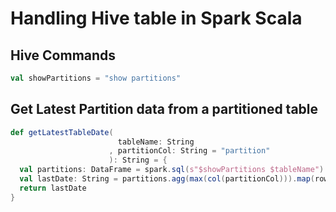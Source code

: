 # Handling Hive table in Spark Scala
## Hive Commands
```scala
val showPartitions = "show partitions"
```

## Get Latest Partition data from a partitioned table
```scala
def getLatestTableDate(
                        tableName: String
                      , partitionCol: String = "partition"
                      ): String = {
  val partitions: DataFrame = spark.sql(s"$showPartitions $tableName")
  val lastDate: String = partitions.agg(max(col(partitionCol))).map(row => row.mkString.split("=").last).collect().head
  return lastDate
}
```
